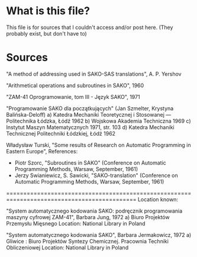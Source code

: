 # What is this file?
This file is for sources that I couldn't access and/or post here. (They probably exist, but don't have to)
# Sources
"A method of addressing used in SAKO-SAS translations", A. P. Yershov

"Arithmetical operations and subroutines in SAKO", 1960

"ZAM-41 Oprogramowanie, tom III - Język SAKO", 1971

"Programowanie SAKO dla początkujących" (Jan Szmelter, Krystyna Balińska-Deloff)
a) Katedra Mechaniki Teoretycznej i Stosowanej — Politechnika Łódzka, Łódź 1962
b) Wojskowa Akademia Techniczna 1969
c) Instytut Maszyn Matematycznych 1971, str. 103
d) Katedra Mechaniki Technicznej Politechniki Łódzkiej, Łódź 1962

Władysław Turski, "Some results of Research on Automatic Programming in Eastern Europe", References:
- Piotr Szorc, "Subroutines in SAKO" (Conference on Automatic Programming Methods, Warsaw, September, 1961)
- Jerzy Swianiewicz, S. Sawicki, "SAKO-translation" (Conference on Automatic Programming Methods, Warsaw, September, 1961)

============================================================================================
Location known:

"System automatycznego kodowania SAKO: podręcznik programowania maszyny cyfrowej ZAM-41", Barbara Jung, 1972
a) Biuro Projektów Przemysłu Mięsnego
Location:
National Library in Poland

"System automatycznego kodowania SAKO", Barbara Jermakowicz, 1972
a) Gliwice : Biuro Projektów Syntezy Chemicznej. Pracownia Techniki Obliczeniowej
Location:
National Library in Poland
